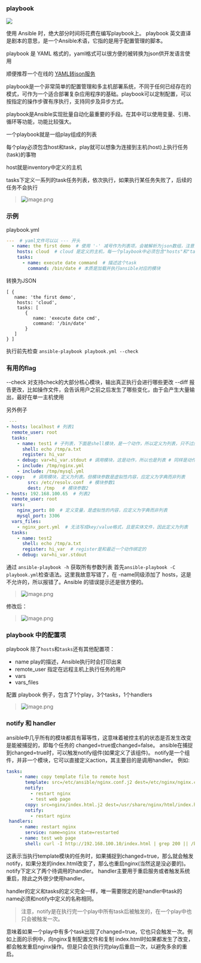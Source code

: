 ### playbook

![](http://pek3b.qingstor.com/hexo-blog/20220213202141.png)

使用 Ansible 时，绝大部分时间将花费在编写playbook上。
playbook 英文直译是剧本的意思，是一个Ansible术语，它指的是用于配置管理的脚本。

playbook 是 YAML 格式的，yaml格式可以很方便的被转换为json供开发语言使用

顺便推荐一个在线的 [YAML转json服务](http://nodeca.github.io/js-yaml/)

playbook是一个非常简单的配置管理和多主机部署系统，不同于任何已经存在的模式，可作为一个适合部署复杂应用程序的基础。playbook可以定制配置，可以按指定的操作步骤有序执行，支持同步及异步方式。

playbook是Ansible实现批量自动化最重要的手段。在其中可以使用变量、引用、循环等功能，功能比较强大。

一个playbook就是一组play组成的列表

每个play必须包含host和task，play就可以想象为连接到主机(host)上执行任务(task)的事物

host就是inventory中定义的主机

tasks下定义一系列的task任务列表，依次执行，如果执行某任务失败了，后续的任务不会执行

> ![image.png](https://hexo-blog.pek3b.qingstor.com/upload_images/71414-7deca4044e5f29db.png?imageMogr2/auto-orient/strip%7CimageView2/2/w/1240)

### 示例
playbook.yml
```yaml
---  # yaml文件可以以 --- 开头
  - name: the first demo  # 使用 '-' 减号作为列表项，会被解析为json数组，注意在playbook中name属性不是必须的，表示描述，表示圈定一个范围，范围内的项都属于该列表。
    hosts: cloud  # cloud 是定义的主机，每一个playbook中必须包含"hosts"和"tasks"项
    tasks:
      - name: execute date command  # 描述这个task
        command: /bin/date # 本质是加载并执行ansible对应的模块
```
转换为JSON
```
[ { 
   name: 'the first demo',
    hosts: 'cloud',
    tasks: [ 
       { 
          name: 'execute date cmd', 
          command: '/bin/date' 
       } 
   ] 
} ]
```
执行前先检查 `ansible-playbook playbook.yml --check`

### 有用的flag
--check 对支持check的大部分核心模块，输出真正执行会进行哪些更改
--diff 报告更改，比如操作文件，会告诉用户之前之后发生了哪些变化，由于会产生大量输出，最好在单一主机使用

另外例子
```yaml
 ---
- hosts: localhost # 列表1
  remote_user: root
  tasks:
    - name: test1 # 子列表，下面是shell模块，是一个动作，所以定义为列表，只不过加了个name
      shell: echo /tmp/a.txt
      register: hi_var
    - debug: var=hi_var.stdout # 调用模块，这是动作，所以也是列表 # 同样是动作，包含文件
    - include: /tmp/nginx.yml
    - include: /tmp/mysql.yml
- copy:   # 调用模块，定义为列表。但模块参数是虚拟性内容，应定义为字典而非列表 
        src: /etc/resolv.conf  # 模块参数1
        dest: /tmp   # 模块参数2
- hosts: 192.168.100.65  # 列表2
  remote_user: root
  vars:
    nginx_port: 80  # 定义变量，是虚拟性的内容，应定义为字典而非列表
    mysql_port: 3306
  vars_files:
    - nginx_port.yml  # 无法写成key/value格式，且是实体文件，因此定义为列表
  tasks:
    - name: test2
      shell: echo /tmp/a.txt
      register: hi_var  # register是和最近一个动作绑定的
    - debug: var=hi_var.stdout
```

通过 `ansible-playbook -h` 获取所有参数列表
首先`ansible-playbook -C playbook.yml`检查语法。这里我故意写错了，在 -name同级添加了 hosts，这是不允许的，所以报错了。Ansible 的错误提示还是很方便的。

> ![image.png](https://hexo-blog.pek3b.qingstor.com/upload_images/71414-e4945f8ff7acc851.png?imageMogr2/auto-orient/strip%7CimageView2/2/w/1240)

修改后：
 
> ![image.png](https://hexo-blog.pek3b.qingstor.com/upload_images/71414-dd163c683cf0e542.png?imageMogr2/auto-orient/strip%7CimageView2/2/w/1240)

### playbook 中的配置项
playbook 除了`hosts`和`tasks`还有其他配置项：
* name   play的描述，Ansible执行时会打印出来
* remote_user 指定在远程主机上执行任务的用户
* vars
* vars_files

配置
playbook 例子，包含了1个play，3个tasks，1个handlers
> ![image.png](https://hexo-blog.pek3b.qingstor.com/upload_images/71414-8d5e07278c31d6c1.png?imageMogr2/auto-orient/strip%7CimageView2/2/w/1240)

### notify 和 handler
ansible中几乎所有的模块都具有幂等性，这意味着被控主机的状态是否发生改变是能被捕捉的，即每个任务的 changed=true或changed=false。
ansible在捕捉到changed=true时，可以触发notify组件(如果定义了该组件)。
notify是一个组件，并非一个模块，它可以直接定义action，其主要目的是调用handler。
例如:
```yaml
tasks:
     - name: copy template file to remote host
       template: src=/etc/ansible/nginx.conf.j2 dest=/etc/nginx/nginx.conf
       notify:
         - restart nginx
         - test web page
       copy: src=nginx/index.html.j2 dest=/usr/share/nginx/html/index.html
       notify:
         - restart nginx
 handlers:
     - name: restart nginx
       service: name=nginx state=restarted
     - name: test web page
       shell: curl -I http://192.168.100.10/index.html | grep 200 || /bin/false
```

这表示当执行template模块的任务时，如果捕捉到changed=true，那么就会触发notify，如果分发的index.html改变了，那么也重启nginx(当然这是没必要的)。
notify下定义了两个待调用的handler。
handler主要用于重启服务或者触发系统重启，除此之外很少使用handler。

handler的定义和tasks的定义完全一样，唯一需要限定的是handler中task的name必须和notify中定义的名称相同。

> 注意，notify是在执行完一个play中所有task后被触发的，在一个play中也只会被触发一次。

意味着如果一个play中有多个task出现了changed=true，它也只会触发一次。例如上面的示例中，向nginx复制配置文件和复制
index.html时如果都发生了改变，都会触发重启nginx操作。但是只会在执行完play后重启一次，以避免多余的重启。
